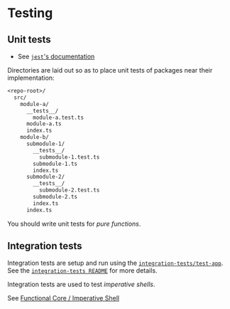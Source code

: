 # Testing

## Unit tests

- See [`jest`'s documentation](https://jestjs.io/docs/getting-started)

Directories are laid out so as to place unit tests of packages near their implementation:

```txt
<repo-root>/
  src/
    module-a/
      __tests__/
        module-a.test.ts
      module-a.ts
      index.ts
    module-b/
      submodule-1/
        __tests__/
          submodule-1.test.ts
        submodule-1.ts
        index.ts
      submodule-2/
        __tests__/
          submodule-2.test.ts
        submodule-2.ts
        index.ts
      index.ts
```

You should write unit tests for _pure functions_.

## Integration tests

Integration tests are setup and run using the [`integration-tests/test-app`](../integration-tests/test-app.ts).  See the [`integration-tests README`](../integration-tests/README.md) for more details.

Integration tests are used to test _imperative shells_.

See [Functional Core / Imperative Shell](./functional-core-imperative-shell.md)
